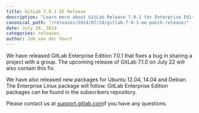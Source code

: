 ```yaml
---
title: GitLab 7.0.1 EE Release
description: "Learn more about GitLab Release 7.0.1 for Enterprise Edition (EE)"
canonical_path: "/releases/2014/07/18/gitlab-7-0-1-ee-patch-release/"
date: July 18, 2014
categories: releases
author: Job van der Voort
---
```


We have released GitLab Enterprise Edition 7.0.1 that fixes a bug in sharing a project with a group. The upcoming release of GitLab 7.1.0 on July 22 will also contain this fix.

We have also released new packages for Ubuntu 12.04, 14.04 and Debian. The Enterprise Linux package will follow. GitLab Enterprise Edition packages can be found in the subscribers repository.

Please contact us at [support.gitlab.com](https://support.gitlab.com/)if you have any questions.
